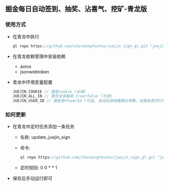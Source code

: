 ## 掘金每日自动签到、抽奖、沾喜气、挖矿-青龙版

### 使用方式

- 在青龙中执行

  ```javascript
  ql repo https://github.com/charmingYouYou/juejin_sign_ql.git "juejin" "icon" "game|autoGame"
  ```

- 在青龙依赖管理中安装依赖

  - axios
  - jsonwebtoken

- 青龙中环境变量配置
  ```javascript
  JUEJIN_COOKIE // 掘金cookie (必填)
  JUEJIN_ALL_IN // 是否全部抽奖 true/false (可选)
  JUEJIN_USER_ID // 掘金用户userId (可选, 自动玩游戏需要此参数，在掘金首页打开控制台输入这行代码`window.__NUXT__.state.auth.user.id`就可以得到)
  ```

### 如何更新
* 在青龙中定时任务添加一条任务

  * 名称: update_juejin_sign

  * 命令:

    ```javascript
    ql repo https://github.com/charmingYouYou/juejin_sign_ql.git "juejin" "icon" "game|autoGame"
    ```

  * 定时规则: 0 0 * * 1

* 保存后手动运行即可
